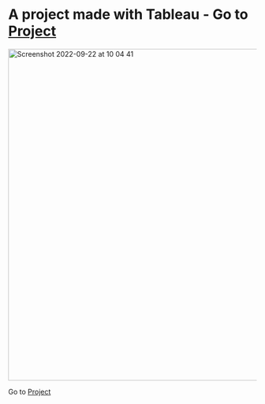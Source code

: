 # A project made with Tableau - Go to [Project](https://github.com/draperkm/Tableau_Project/blob/main/Coursework_Report_Kouame.pdf)


<img width="674" alt="Screenshot 2022-09-22 at 10 04 41" src="https://user-images.githubusercontent.com/80494835/191707561-f98a8d06-2890-4777-b38d-bdbcb50637f8.png">

Go to [Project](https://github.com/draperkm/Tableau_Project/blob/main/Coursework_Report_Kouame.pdf)
